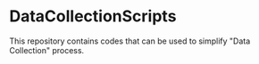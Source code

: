 # DataCollectionScripts
This repository contains codes that can be used to simplify "Data Collection" process.
